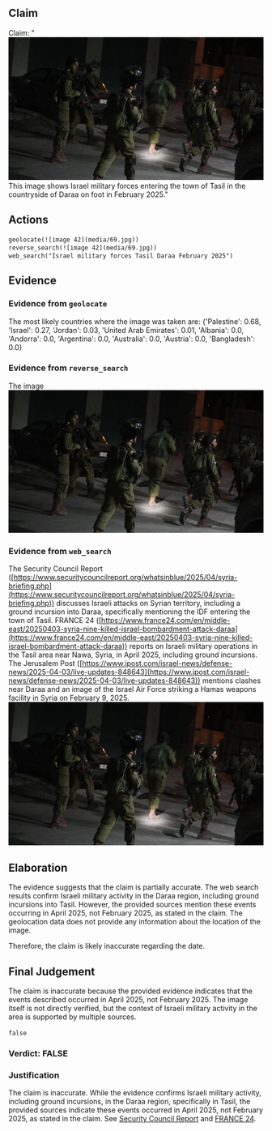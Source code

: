 ## Claim
Claim: "![image 42](media/69.jpg) This image shows Israel military forces entering the town of Tasil in the countryside of Daraa on foot in February 2025."

## Actions
```
geolocate(![image 42](media/69.jpg))
reverse_search(![image 42](media/69.jpg))
web_search("Israel military forces Tasil Daraa February 2025")
```

## Evidence
### Evidence from `geolocate`
The most likely countries where the image was taken are: {'Palestine': 0.68, 'Israel': 0.27, 'Jordan': 0.03, 'United Arab Emirates': 0.01, 'Albania': 0.0, 'Andorra': 0.0, 'Argentina': 0.0, 'Australia': 0.0, 'Austria': 0.0, 'Bangladesh': 0.0}

### Evidence from `reverse_search`
The image ![image 42](media/69.jpg)

### Evidence from `web_search`
The Security Council Report ([https://www.securitycouncilreport.org/whatsinblue/2025/04/syria-briefing.php](https://www.securitycouncilreport.org/whatsinblue/2025/04/syria-briefing.php)) discusses Israeli attacks on Syrian territory, including a ground incursion into Daraa, specifically mentioning the IDF entering the town of Tasil. FRANCE 24 ([https://www.france24.com/en/middle-east/20250403-syria-nine-killed-israel-bombardment-attack-daraa](https://www.france24.com/en/middle-east/20250403-syria-nine-killed-israel-bombardment-attack-daraa)) reports on Israeli military operations in the Tasil area near Nawa, Syria, in April 2025, including ground incursions. The Jerusalem Post ([https://www.jpost.com/israel-news/defense-news/2025-04-03/live-updates-848643](https://www.jpost.com/israel-news/defense-news/2025-04-03/live-updates-848643)) mentions clashes near Daraa and an image of the Israel Air Force striking a Hamas weapons facility in Syria on February 9, 2025. ![image 42](media/69.jpg)


## Elaboration
The evidence suggests that the claim is partially accurate. The web search results confirm Israeli military activity in the Daraa region, including ground incursions into Tasil. However, the provided sources mention these events occurring in April 2025, not February 2025, as stated in the claim. The geolocation data does not provide any information about the location of the image.

Therefore, the claim is likely inaccurate regarding the date.


## Final Judgement
The claim is inaccurate because the provided evidence indicates that the events described occurred in April 2025, not February 2025. The image itself is not directly verified, but the context of Israeli military activity in the area is supported by multiple sources.

`false`

### Verdict: FALSE

### Justification
The claim is inaccurate. While the evidence confirms Israeli military activity, including ground incursions, in the Daraa region, specifically in Tasil, the provided sources indicate these events occurred in April 2025, not February 2025, as stated in the claim. See [Security Council Report](https://www.securitycouncilreport.org/whatsinblue/2025/04/syria-briefing.php) and [FRANCE 24](https://www.france24.com/en/middle-east/20250403-syria-nine-killed-israel-bombardment-attack-daraa).
